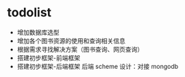 # todolist

- 增加数据库选型
- 增加各个图书资源的使用和查询相关信息
- 根据需求寻找解决方案（图书查询、网页查询）
- 搭建初步框架-前端框架
- 搭建初步框架-后端框架 后端 scheme 设计：对接 mongodb
